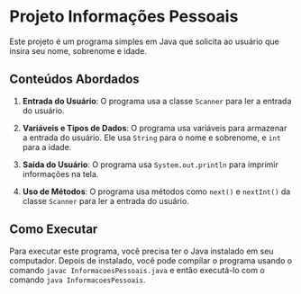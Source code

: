 # Projeto Informações Pessoais

Este projeto é um programa simples em Java que solicita ao usuário que insira seu nome, sobrenome e idade.

## Conteúdos Abordados

1. **Entrada do Usuário**: O programa usa a classe `Scanner` para ler a entrada do usuário.

2. **Variáveis e Tipos de Dados**: O programa usa variáveis para armazenar a entrada do usuário. Ele usa `String` para o nome e sobrenome, e `int` para a idade.

3. **Saída do Usuário**: O programa usa `System.out.println` para imprimir informações na tela.

4. **Uso de Métodos**: O programa usa métodos como `next()` e `nextInt()` da classe `Scanner` para ler a entrada do usuário.

## Como Executar

Para executar este programa, você precisa ter o Java instalado em seu computador. Depois de instalado, você pode compilar o programa usando o comando `javac InformacoesPessoais.java` e então executá-lo com o comando `java InformacoesPessoais`.



